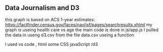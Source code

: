 ##  Data Journalism and D3


 this graph is based on ACS 1-year estimates: https://factfinder.census.gov/faces/nav/jsf/pages/searchresults.xhtml
 my graph is useing health care vs age the main code is done in js/app.js I pulled the data in useng d3.csv from the file data.csv useing a function 

I used vs code , html some CSS javaScript /d3 





